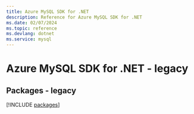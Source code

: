 ```yaml
---
title: Azure MySQL SDK for .NET
description: Reference for Azure MySQL SDK for .NET
ms.date: 02/07/2024
ms.topic: reference
ms.devlang: dotnet
ms.service: mysql
---
```

# Azure MySQL SDK for .NET - legacy
## Packages - legacy
[!INCLUDE [packages](mysql-index.md)]